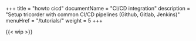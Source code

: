 +++
title = "howto cicd"
documentName = "CI/CD integration"
description = "Setup tricorder with common CI/CD pipelines (Github, Gitlab, Jenkins)"
menuHref = "/tutorials/"
weight = 5
+++

{{< wip >}}
